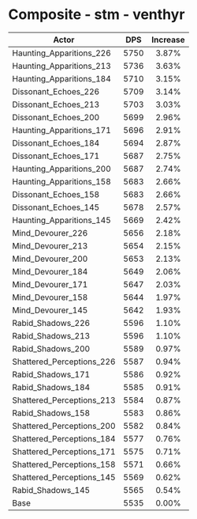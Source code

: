 # Composite - stm - venthyr
| Actor | DPS | Increase |
|---|:---:|:---:|
|Haunting_Apparitions_226|5750|3.87%|
|Haunting_Apparitions_213|5736|3.63%|
|Haunting_Apparitions_184|5710|3.15%|
|Dissonant_Echoes_226|5709|3.14%|
|Dissonant_Echoes_213|5703|3.03%|
|Dissonant_Echoes_200|5699|2.96%|
|Haunting_Apparitions_171|5696|2.91%|
|Dissonant_Echoes_184|5694|2.87%|
|Dissonant_Echoes_171|5687|2.75%|
|Haunting_Apparitions_200|5687|2.74%|
|Haunting_Apparitions_158|5683|2.66%|
|Dissonant_Echoes_158|5683|2.66%|
|Dissonant_Echoes_145|5678|2.57%|
|Haunting_Apparitions_145|5669|2.42%|
|Mind_Devourer_226|5656|2.18%|
|Mind_Devourer_213|5654|2.15%|
|Mind_Devourer_200|5653|2.13%|
|Mind_Devourer_184|5649|2.06%|
|Mind_Devourer_171|5647|2.03%|
|Mind_Devourer_158|5644|1.97%|
|Mind_Devourer_145|5642|1.93%|
|Rabid_Shadows_226|5596|1.10%|
|Rabid_Shadows_213|5596|1.10%|
|Rabid_Shadows_200|5589|0.97%|
|Shattered_Perceptions_226|5587|0.94%|
|Rabid_Shadows_171|5586|0.92%|
|Rabid_Shadows_184|5585|0.91%|
|Shattered_Perceptions_213|5584|0.87%|
|Rabid_Shadows_158|5583|0.86%|
|Shattered_Perceptions_200|5582|0.84%|
|Shattered_Perceptions_184|5577|0.76%|
|Shattered_Perceptions_171|5575|0.71%|
|Shattered_Perceptions_158|5571|0.66%|
|Shattered_Perceptions_145|5569|0.62%|
|Rabid_Shadows_145|5565|0.54%|
|Base|5535|0.00%|
